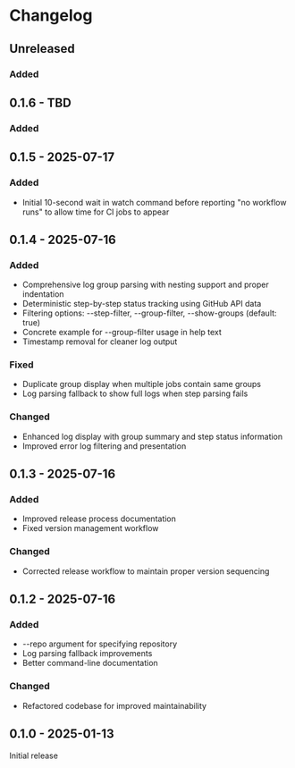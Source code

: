 # Changelog

<!-- loosely based on https://keepachangelog.com/en/1.0.0/ -->

## Unreleased

### Added

## 0.1.6 - TBD

### Added

## 0.1.5 - 2025-07-17

### Added
- Initial 10-second wait in watch command before reporting "no workflow runs" to allow time for CI jobs to appear

## 0.1.4 - 2025-07-16

### Added
- Comprehensive log group parsing with nesting support and proper indentation
- Deterministic step-by-step status tracking using GitHub API data
- Filtering options: --step-filter, --group-filter, --show-groups (default: true)
- Concrete example for --group-filter usage in help text
- Timestamp removal for cleaner log output

### Fixed
- Duplicate group display when multiple jobs contain same groups
- Log parsing fallback to show full logs when step parsing fails

### Changed
- Enhanced log display with group summary and step status information
- Improved error log filtering and presentation

## 0.1.3 - 2025-07-16

### Added
- Improved release process documentation
- Fixed version management workflow

### Changed
- Corrected release workflow to maintain proper version sequencing

## 0.1.2 - 2025-07-16

### Added
- --repo argument for specifying repository
- Log parsing fallback improvements
- Better command-line documentation

### Changed
- Refactored codebase for improved maintainability

## 0.1.0 - 2025-01-13

Initial release
